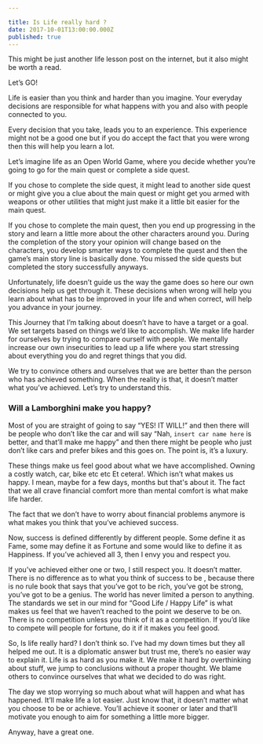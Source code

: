 ```yaml
---

title: Is Life really hard ?
date: 2017-10-01T13:00:00.000Z
published: true
---
```


This might be just another life lesson post on the internet, but it also might be worth a read.

Let’s GO!

Life is easier than you think and harder than you imagine. Your everyday decisions are responsible for what happens with you and also with people connected to you.

Every decision that you take, leads you to an experience. This experience might not be a good one but if you do accept the fact that you were wrong then this will help you learn a lot.

Let’s imagine life as an Open World Game, where you decide whether you’re going to go for the main quest or complete a side quest.

If you chose to complete the side quest, it might lead to another side quest or might give you a clue about the main quest or might get you armed with weapons or other utilities that might just make it a little bit easier for the main quest.

If you chose to complete the main quest, then you end up progressing in the story and learn a little more about the other characters around you. During the completion of the story your opinion will change based on the characters, you develop smarter ways to complete the quest and then the game’s main story line is basically done. You missed the side quests but completed the story successfully anyways.

Unfortunately, life doesn’t guide us the way the game does so here our own decisions help us get through it. These decisions when wrong will help you learn about what has to be improved in your life and when correct, will help you advance in your journey.

This Journey that I’m talking about doesn’t have to have a target or a goal. We set targets based on things we’d like to accomplish. We make life harder for ourselves by trying to compare ourself with people. We mentally increase our own insecurities to lead up a life where you start stressing about everything you do and regret things that you did.

We try to convince others and ourselves that we are better than the person who has achieved something. When the reality is that, it doesn’t matter what you’ve achieved. Let’s try to understand this.

### Will a Lamborghini make you happy?

Most of you are straight of going to say “YES! IT WILL!” and then there will be people who don’t like the car and will say “Nah, `insert car name here` is better, and that’ll make me happy” and then there might be people who just don’t like cars and prefer bikes and this goes on. The point is, it’s a luxury.

These things make us feel good about what we have accomplished. Owning a costly watch, car, bike etc etc Et cetera!. Which isn’t what makes us happy. I mean, maybe for a few days, months but that's about it. The fact that we all crave financial comfort more than mental comfort is what make life harder.

The fact that we don’t have to worry about financial problems anymore is what makes you think that you’ve achieved success.

Now, success is defined differently by different people. Some define it as Fame, some may define it as Fortune and some would like to define it as Happiness. If you’ve achieved all 3, then I envy you and respect you.

If you’ve achieved either one or two, I still respect you. It doesn’t matter.
There is no difference as to what you think of success to be , because there is no rule book that says that you’ve got to be rich, you’ve got be strong, you’ve got to be a genius. The world has never limited a person to anything. The standards we set in our mind for “Good Life / Happy Life” is what makes us feel that we haven’t reached to the point we deserve to be on. There is no competition unless you think of it as a competition. If you’d like to compete will people for fortune, do it if it makes you feel good.

So, Is life really hard? I don’t think so. I’ve had my down times but they all helped me out. It is a diplomatic answer but trust me, there’s no easier way to explain it. Life is as hard as you make it.
We make it hard by overthinking about stuff, we jump to conclusions without a proper thought. We blame others to convince ourselves that what we decided to do was right.

The day we stop worrying so much about what will happen and what has happened. It’ll make life a lot easier. Just know that, it doesn’t matter what you choose to be or achieve. You’ll achieve it sooner or later and that’ll motivate you enough to aim for something a little more bigger.

Anyway, have a great one.
